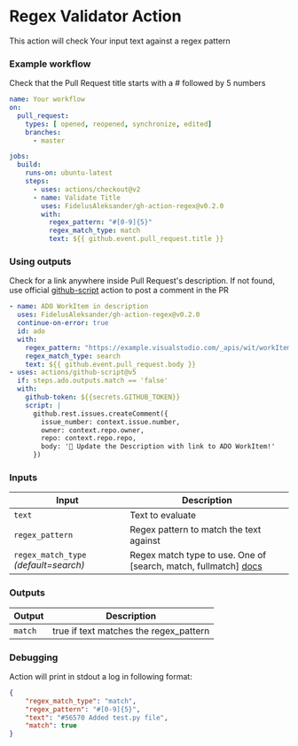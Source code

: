 # Regex Validator Action

This action will check Your input text against a regex pattern


### Example workflow
Check that the Pull Request title starts with a # followed by 5 numbers
```yaml
name: Your workflow
on:
  pull_request:
    types: [ opened, reopened, synchronize, edited]
    branches:
      - master

jobs:
  build:
    runs-on: ubuntu-latest
    steps:
      - uses: actions/checkout@v2
      - name: Validate Title
        uses: FidelusAleksander/gh-action-regex@v0.2.0
        with:
          regex_pattern: "#[0-9]{5}"
          regex_match_type: match
          text: ${{ github.event.pull_request.title }}
```

### Using outputs
Check for a link anywhere inside Pull Request's description.
If not found, use official [github-script](https://github.com/marketplace/actions/github-script) action to post a comment in the PR
```yaml
- name: ADO WorkItem in description
  uses: FidelusAleksander/gh-action-regex@v0.2.0
  continue-on-error: true
  id: ado
  with:
    regex_pattern: "https://example.visualstudio.com/_apis/wit/workItems/[0-9]+"
    regex_match_type: search
    text: ${{ github.event.pull_request.body }}
- uses: actions/github-script@v5
  if: steps.ado.outputs.match == 'false'
  with:
    github-token: ${{secrets.GITHUB_TOKEN}}
    script: |
      github.rest.issues.createComment({
        issue_number: context.issue.number,
        owner: context.repo.owner,
        repo: context.repo.repo,
        body: '👋 Update the Description with link to ADO WorkItem!'
      })

```

### Inputs

| Input                                             | Description                                        |
|------------------------------------------------------|-----------------------------------------------|
| `text`  | Text to evaluate    |
| `regex_pattern`  | Regex pattern to match the text against    |
| `regex_match_type` _(default=search)_  | Regex match type to use. One of [search, match, fullmatch]  [docs](https://docs.python.org/3/library/re.html)|


### Outputs

| Output                                             | Description                                        |
|------------------------------------------------------|-----------------------------------------------|
| `match`  | true if text matches the regex_pattern    |

### Debugging

Action will print in stdout a log in following format:
```json
{
    "regex_match_type": "match",
    "regex_pattern": "#[0-9]{5}",
    "text": "#56570 Added test.py file",
    "match": true
}
```
